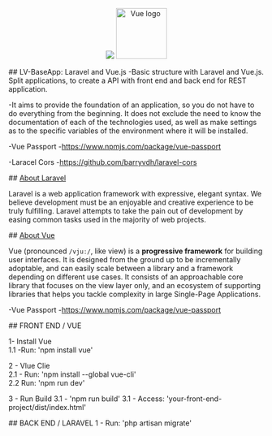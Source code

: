 <p align="center">
 <img src="https://laravel.com/assets/img/components/logo-laravel.svg">
 <a href="https://vuejs.org" rel="nofollow">
   <img width="100" src="https://camo.githubusercontent.com/728ce9f78c3139e76fa69925ad7cc502e32795d2/68747470733a2f2f7675656a732e6f72672f696d616765732f6c6f676f2e706e67" alt="Vue logo" data-canonical-src="https://vuejs.org/images/logo.png" style="max-width:100%;">
 </a>
</p>
<section>
## LV-BaseApp: Laravel and Vue.js
-Basic structure with Laravel and Vue.js. Split applications, to create a API with front end and back end for REST application.

-It aims to provide the foundation of an application, so you do not have to do everything from the beginning. It does not exclude the need to know the documentation of each of the technologies used, as well as make settings as to the specific variables of the environment where it will be installed. 

-Vue Passport
-https://www.npmjs.com/package/vue-passport

-Laracel Cors
-https://github.com/barryvdh/laravel-cors

</section>

<section>
## <a href="https://github.com/vuejs/vue" target="_blank" >About Laravel</a>

Laravel is a web application framework with expressive, elegant syntax. We believe development must be an enjoyable and creative experience to be truly fulfilling. Laravel attempts to take the pain out of development by easing common tasks used in the majority of web projects.
</section>

<section>
## <a href="https://github.com/vuejs/vue" target="_blank" >About Vue</a>

<p>Vue (pronounced <code>/vjuː/</code>, like view) is a <strong>progressive framework</strong> for building user interfaces. It is designed from the ground up to be incrementally adoptable, and can easily scale between a library and a framework depending on different use cases. It consists of an approachable core library that focuses on the view layer only, and an ecosystem of supporting libraries that helps you tackle complexity in large Single-Page Applications.</p>

-Vue Passport
-https://www.npmjs.com/package/vue-passport

</section>

<section>
## FRONT END / VUE

1- Install Vue <br>
1.1 -Run: 'npm install vue'<br>

2 - Vlue Clie <br>
2.1 - Run: 'npm install --global vue-cli' <br>
2.2 Run: 'npm run dev'

3 - Run Build
3.1 - 'npm run build'
3.1 - Access: 'your-front-end-project/dist/index.html'
</section>

<section>
## BACK END / LARAVEL
1 - Run: 'php artisan migrate'
 
</section> 

